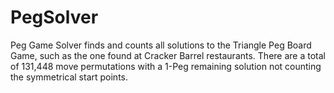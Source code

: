 # PegSolver
Peg Game Solver finds and counts all solutions to the Triangle Peg Board Game, such as the one found at Cracker Barrel restaurants.
There are a total of 131,448 move permutations with a 1-Peg remaining solution not counting the symmetrical start points. 
